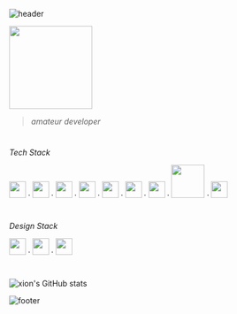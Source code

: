 ![header](https://capsule-render.vercel.app/api?type=waving&height=100&text=xion&fontAlign=95&fontAlignY=25&color=9d10f9&animation=twinkling&fontSize=20&fontColor=ffffff)

<img src="https://github.com/xion2664/icons/blob/main/palmtree_vaporwave.gif" width="150px">

> *amateur developer*

# 

*Tech Stack*

<img src="https://github.com/xion2664/icons/blob/main/c.png" width="30px"> · <img src="https://github.com/xion2664/icons/blob/main/c%2B%2B.svg" width="30px"> · <img src="https://github.com/xion2664/icons/blob/main/java.png" width="30px"> · <img src="https://github.com/xion2664/icons/blob/main/python.png" width="30px"> · <img src="https://github.com/xion2664/icons/blob/main/html5.png" width="30px"> · <img src="https://github.com/xion2664/icons/blob/main/css3.png" width="30px"> · <img src="https://github.com/xion2664/icons/blob/main/js.png" width="30px"> · <img src="https://github.com/xion2664/icons/blob/main/mysql.png" width="60px"> · <img src="https://github.com/xion2664/icons/blob/main/opengl.png" height="30px">

#

*Design Stack*

<img src="https://github.com/xion2664/icons/blob/main/adobe%20photoshop.png" width="30px"> · <img src="https://github.com/xion2664/icons/blob/main/adobe%20xd.png" width="30px"> · 
<img src="https://github.com/xion2664/icons/blob/main/adobe%20premiere.png" width="30px">

#

![xion's GitHub stats](https://github-readme-stats.vercel.app/api?username=xion2664&theme=midnight-purple&show_icons=true)

![footer](https://capsule-render.vercel.app/api?type=waving&height=100&fontAlign=70&fontAlignY=30&color=ff11ad&section=footer)

